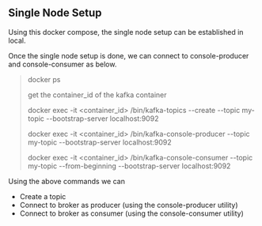 ## Single Node Setup

Using this docker compose, the single node setup can be established in local.

Once the single node setup is done, we can connect to console-producer and console-consumer as below.

> docker ps
> 
> get the container_id of the kafka container
> 
> docker exec -it <container_id> /bin/kafka-topics --create --topic my-topic --bootstrap-server localhost:9092
> 
> docker exec -it <container_id> /bin/kafka-console-producer --topic my-topic --bootstrap-server localhost:9092
> 
> docker exec -it <container_id> /bin/kafka-console-consumer --topic my-topic --from-beginning --bootstrap-server localhost:9092


Using the above commands we can
- Create a topic
- Connect to broker as producer (using the console-producer utility)
- Connect to broker as consumer (using the console-consumer utility)


